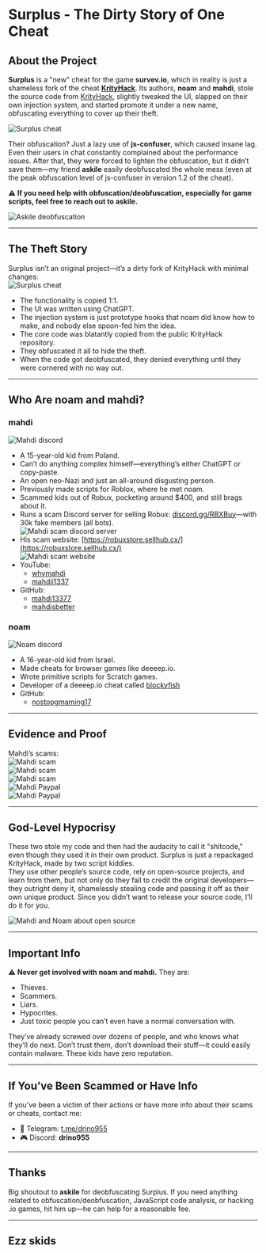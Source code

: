 # Surplus - The Dirty Story of One Cheat

## About the Project

**Surplus** is a "new" cheat for the game **survev.io**, which in reality is just a shameless fork of the cheat [**KrityHack**](https://github.com/Drino955/survev-krityhack). Its authors, **noam** and **mahdi**, stole the source code from [KrityHack](https://github.com/Drino955/survev-krityhack), slightly tweaked the UI, slapped on their own injection system, and started promote it under a new name, obfuscating everything to cover up their theft.

![Surplus cheat](./images/surplus-game.png)

Their obfuscation? Just a lazy use of **js-confuser**, which caused insane lag. Even their users in chat constantly complained about the performance issues. After that, they were forced to lighten the obfuscation, but it didn’t save them—my friend **askile** easily deobfuscated the whole mess (even at the peak obfuscation level of js-confuser in version 1.2 of the cheat).

⚠️ **If you need help with obfuscation/deobfuscation, especially for game scripts, feel free to reach out to askile.**

![Askile deobfuscation](./images/askile_deobfuscation.png)

---

## The Theft Story

Surplus isn’t an original project—it’s a dirty fork of KrityHack with minimal changes:  
![Surplus cheat](./images/surplus-menu.png)

- The functionality is copied 1:1.
- The UI was written using ChatGPT.
- The injection system is just prototype hooks that noam did know how to make, and nobody else spoon-fed him the idea.
- The core code was blatantly copied from the public KrityHack repository.
- They obfuscated it all to hide the theft.
- When the code got deobfuscated, they denied everything until they were cornered with no way out.

---

## Who Are noam and mahdi?

### mahdi  
![Mahdi discord](./images/mahdi_discord.png)  
- A 15-year-old kid from Poland.
- Can’t do anything complex himself—everything’s either ChatGPT or copy-paste.
- An open neo-Nazi and just an all-around disgusting person.
- Previously made scripts for Roblox, where he met noam.
- Scammed kids out of Robux, pocketing around $400, and still brags about it.
- Runs a scam Discord server for selling Robux: [discord.gg/RBXBuy](https://discord.gg/RBXBuy)—with 30k fake members (all bots).  
![Mahdi scam discord server](./images/mahdi_RBXScamDiscordServer.png)  
- His scam website: [https://robuxstore.sellhub.cx/](https://robuxstore.sellhub.cx/)  
![Mahdi scam website](./images/mahdi_RBXScamWebSite.png)  
- YouTube:  
    - [whymahdi](https://www.youtube.com/@whymahdi/videos)  
    - [mahdii1337](https://www.youtube.com/@mahdii1337/videos)  
- GitHub:  
    - [mahdi13377](https://github.com/mahdi13377/)  
    - [mahdisbetter](https://github.com/mahdisbetter)  

### noam  
![Noam discord](./images/noam_discord.png)  
- A 16-year-old kid from Israel.
- Made cheats for browser games like deeeep.io.
- Wrote primitive scripts for Scratch games.
- Developer of a deeeep.io cheat called [blockyfish](https://blockyfish.vercel.app/)
- GitHub:  
    - [nostopgmaming17](https://github.com/nostopgmaming17)  

---

## Evidence and Proof  

Mahdi’s scams:  
![Mahdi scam](./images/mahdi_RBXScam1.png)  
![Mahdi scam](./images/mahdi_RBXScam2.png)  
![Mahdi scam](./images/mahdi_RBXScam3.png)  
![Mahdi Paypal](./images/mahdi_paypal1.png)  
![Mahdi Paypal](./images/mahdi_paypal2.png)  

---

## God-Level Hypocrisy  

These two stole my code and then had the audacity to call it "shitcode," even though they used it in their own product. Surplus is just a repackaged KrityHack, made by two script kiddies.  
They use other people’s source code, rely on open-source projects, and learn from them, but not only do they fail to credit the original developers—they outright deny it, shamelessly stealing code and passing it off as their own unique product. Since you didn’t want to release your source code, I’ll do it for you.

![Mahdi and Noam about open source](./images/surplus_opensource.png)  

---

## Important Info  

⚠️ **Never get involved with noam and mahdi.** They are:  
- Thieves.  
- Scammers.  
- Liars.  
- Hypocrites.  
- Just toxic people you can’t even have a normal conversation with.  

They’ve already screwed over dozens of people, and who knows what they’ll do next. Don’t trust them, don’t download their stuff—it could easily contain malware. These kids have zero reputation.  

---

## If You’ve Been Scammed or Have Info  

If you’ve been a victim of their actions or have more info about their scams or cheats, contact me:  

- 📲 Telegram: [t.me/drino955](https://t.me/drino955)  
- 🎮 Discord: **drino955**  

---

## Thanks  

Big shoutout to **askile** for deobfuscating Surplus. If you need anything related to obfuscation/deobfuscation, JavaScript code analysis, or hacking .io games, hit him up—he can help for a reasonable fee.  

---

## Ezz skids  
